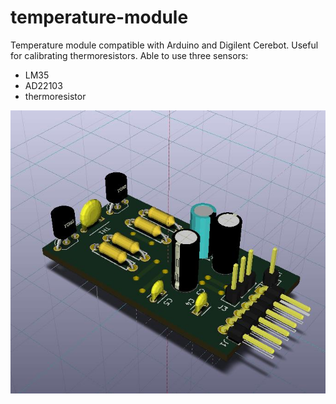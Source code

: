 # temperature-module
Temperature module compatible with Arduino and Digilent Cerebot. Useful for calibrating thermoresistors.
Able to use three sensors:
  - LM35
  - AD22103
  - thermoresistor


![alt text](https://github.com/joseguerra3000/temperature-module/blob/master/KiCad%20Project/images/Modulo%20de%20Temperatura_3D_big.jpg)

